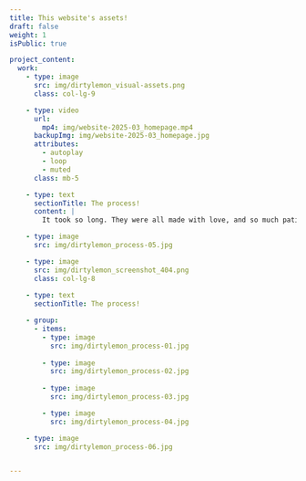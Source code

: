 ```yaml
---
title: This website's assets!
draft: false
weight: 1
isPublic: true

project_content:
  work:
    - type: image
      src: img/dirtylemon_visual-assets.png
      class: col-lg-9

    - type: video
      url:
        mp4: img/website-2025-03_homepage.mp4
      backupImg: img/website-2025-03_homepage.jpg
      attributes: 
        - autoplay
        - loop
        - muted
      class: mb-5

    - type: text
      sectionTitle: The process!
      content: |
        It took so long. They were all made with love, and so much patience.

    - type: image
      src: img/dirtylemon_process-05.jpg

    - type: image
      src: img/dirtylemon_screenshot_404.png
      class: col-lg-8
    
    - type: text
      sectionTitle: The process!

    - group:
      - items:
        - type: image
          src: img/dirtylemon_process-01.jpg
          
        - type: image
          src: img/dirtylemon_process-02.jpg
          
        - type: image
          src: img/dirtylemon_process-03.jpg

        - type: image
          src: img/dirtylemon_process-04.jpg

    - type: image
      src: img/dirtylemon_process-06.jpg


---
```

